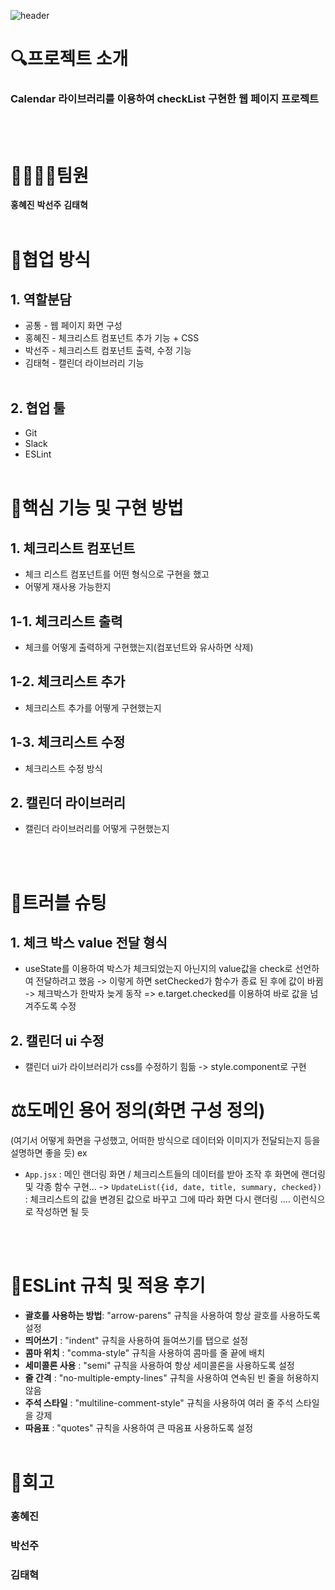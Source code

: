 ![header](https://capsule-render.vercel.app/api?type=waving&color=gradient&height=300&section=header&text=Check%20List&fontSize=90&animation=fadeIn&fontAlignY=35&desc=Woori%20Fisa%20Project&descAlignY=51&descAlign=68)

# 🔍프로젝트 소개
### Calendar 라이브러리를 이용하여 checkList 구현한 웹 페이지 프로젝트
</br></br>

# 👨‍👩‍👧‍👦팀원
**홍혜진** **박선주** **김태혁**
</br></br>

# 🌝협업 방식

## 1. 역할분담
* 공통 - 웹 페이지 화면 구성
* 홍혜진 - 체크리스트 컴포넌트 추가 기능 + CSS
* 박선주 - 체크리스트 컴포넌트 출력, 수정 기능
* 김태혁 - 캘린더 라이브러리 기능
</br></br>

## 2. 협업 툴
* Git
* Slack
* ESLint
</br></br>

# 🌟핵심 기능 및 구현 방법

## 1. 체크리스트 컴포넌트
- 체크 리스트 컴포넌트를 어떤 형식으로 구현을 했고
- 어떻게 재사용 가능한지
## 1-1. 체크리스트 출력
- 체크를 어떻게 출력하게 구현했는지(컴포넌트와 유사하면 삭제)
## 1-2. 체크리스트 추가
- 체크리스트 추가를 어떻게 구현했는지
## 1-3. 체크리스트 수정
- 체크리스트 수정 방식
## 2. 캘린더 라이브러리
- 캘린더 라이브러리를 어떻게 구현했는지




</br></br>
# 👀트러블 슈팅

## 1. 체크 박스 value 전달 형식
- useState를 이용하여 박스가 체크되었는지 아닌지의 value값을 check로 선언하여 전달하려고 했음 -> 이렇게 하면 setChecked가 함수가 종료 된 후에 값이 바뀜 -> 체크박스가 한박자 늦게 동작 => e.target.checked를 이용하여 바로 값을 넘겨주도록 수정

## 2. 캘린더 ui 수정
- 캘린더 ui가 라이브러리가 css를 수정하기 힘듦 -> style.component로 구현


# ⚖️도메인 용어 정의(화면 구성 정의)
(여기서 어떻게 화면을 구성했고, 어떠한 방식으로 데이터와 이미지가 전달되는지 등을 설명하면 좋을 듯)
ex
- `App.jsx` : 메인 랜더링 화면 / 체크리스트들의 데이터를 받아 조작 후 화면에 랜더링 및 각종 함수 구현...
    -> `UpdateList({id, date, title, summary, checked})` : 체크리스트의 값을 변경된 값으로 바꾸고 그에 따라 화면 다시 랜더링
    .... 이런식으로 작성하면 될 듯

</br></br>

# 📖ESLint 규칙 및 적용 후기
* **괄호를 사용하는 방법**: "arrow-parens" 규칙을 사용하여 항상 괄호를 사용하도록 설정
* **띄어쓰기** : "indent" 규칙을 사용하여 들여쓰기를 탭으로 설정
* **콤마 위치** : "comma-style" 규칙을 사용하여 콤마를 줄 끝에 배치
* **세미콜론 사용** : "semi" 규칙을 사용하여 항상 세미콜론을 사용하도록 설정
* **줄 간격** : "no-multiple-empty-lines" 규칙을 사용하여 연속된 빈 줄을 허용하지 않음
* **주석 스타일** : "multiline-comment-style" 규칙을 사용하여 여러 줄 주석 스타일을 강제
* **따음표** : "quotes" 규칙을 사용하여 큰 따옴표 사용하도록 설정
</br></br>
# 📝회고

### **홍혜진**
>

### **박선주**
>

### **김태혁**
